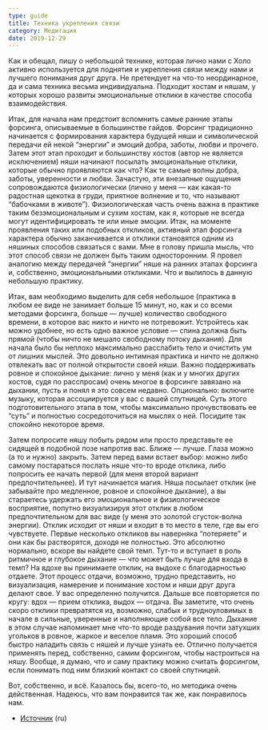 ```yaml
---
type: guide
title: Техника укрепления связи
category: Медитация
date: 2019-12-29
---
```



Как и обещал, пишу о небольшой технике, которая лично нами с Холо активно используется для поднятия и укрепления связи между нами и лучшего понимания друг друга. Не претендует на что-то неординарное, да и сама техника весьма индивидуальна. Подходит хостам и няшам, у которых хорошо развиты эмоциональные отклики в качестве способа взаимодействия.

Итак, для начала нам предстоит вспомнить самые ранние этапы форсинга, описываемые в большинстве гайдов. Форсинг традиционно начинается с формирования характера будущей няши и символической передачи ей некой “энергии” и эмоций добра, заботы, любви и прочего. Затем этот этап проходит и большинству хостов (автор не является исключением) няши начинают посылать эмоциональные отклики, которые обычно проявляются как что? Как те самые волны добра, заботы, уверенности и любви. Зачастую, эти внезапные ощущения сопровождаются физиологически (лично у меня — как какая-то радостная щекотка в груди, приятное волнение и то, что называют “бабочками в животе”). Физиологическая часть очень важна в практике таким безэмоциональным и сухим хостам, как я, которые не всегда могут идентифицировать те или иные эмоции. Итак, на моменте проявления таких или подобных откликов, активный этап форсинга характера обычно заканчивается и отклики становятся одним из няшиных способов связаться с вами. Мне в голову пришла мысль, что этот способ связи не должен быть таким односторонним. Я провел аналогию между передачей “энергии” няше на ранних этапах форсинга и, собственно, эмоциональными откликами. Что и вылилось в данную небольшую практику.

Итак, вам необходимо выделить для себя небольшое (практика в любом ее виде не занимает больше 15 минут, но, как и со всеми методами форсинга, больше — лучше) количество свободного времени, в которое вас никто и ничто не потревожит. Устройтесь как можно удобнее, но есть одно важное условие — спина должна быть прямой (чтобы ничто не мешало свободному потоку дыхания). Для начала было бы неплохо максимально расслабить тело и очистить ум от лишних мыслей. Это довольно интимная практика и ничто не должно отвлекать вас от полной открытости своей няши. Важно поддерживать ровное и спокойное дыхание: лично у меня (как и у многих других хостов, судя по расспросам) очень многое в форсинге завязано на дыхании, пусть и понял я это совсем недавно. Опционально: включите музыку, которая ассоциируется у вас с вашей спутницей. Суть этого подготовительного этапа в том, чтобы максимально прочувствовать ее “суть” и полностью сосредоточиться на мыслях о ней. Посидите так спокойно некоторое время.

Затем попросите няшу побыть рядом или просто представьте ее сидящей в подобной позе напротив вас. Ближе — лучше. Глаза можно (а то и нужно) закрыть. Затем перед вами встает выбор: можно либо самому постараться послать няше что-то вроде отклика, либо попросить ее начать первой (для меня второй вариант предпочтительнее). И тут начинается магия. Няша посылает отклик (не забывайте про медленное, ровное и спокойное дыхание), а вы стараетесь удержать его эмоциональное и физиологическое восприятие, попутно визуализируя этот отклик в любом предпочтительном для вас виде (у меня это золотой сгусток-волна энергии). Отклик исходит от няши и входит в то место в теле, где вы его чувствуете. Первые несколько откликов вы наверняка “потеряете” и они как бы растворятся, доходя не полностью. Это абсолютно нормально, вскоре вы найдете свой темп. Тут-то и вступает в роль ритмичное и глубокое дыхание — что может быть лучше для входа в темп? На вдохе вы принимаете отклик, на выдохе с благодарностью отдаете. Этот процесс отдачи, возможно, трудно представить, но визуализация, намерение и понимание хостом и няши друг друга делают свое. У вас определенно получится. Дальше все повторяется по кругу: вдох — прием отклика, выдох — отдача. Вы заметите, что очень скоро отклики превратятся из, возможно, слабых и трудноуловимых в начале в сильные, уверенные и наполняющие собой все тело. Дыхание в этом случае напоминает мне что-то вроде раздувания почти затухших угольков в ровное, жаркое и веселое пламя.
Это хороший способ быстро наладить связь с няшей и лучше узнать ее. Отлично получается применять перед, собственно, самим форсингом, чтобы настроиться на няшу. Вообще, я думаю, что и саму практику можно считать форсингом, если понимать под ним близкий контакт со своей спутницей.

Вот, собственно, и всё. Казалось бы, всего-то, но методика очень действенная. Надеюсь, что вам понравится так же, как понравилось нам.


  * [Источник](http://mynameishermit.tumblr.com/post/86108796135) (ru)